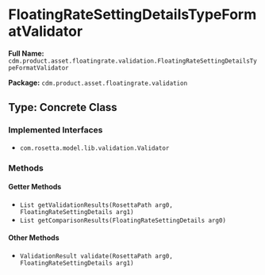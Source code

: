 # FloatingRateSettingDetailsTypeFormatValidator

**Full Name:** `cdm.product.asset.floatingrate.validation.FloatingRateSettingDetailsTypeFormatValidator`

**Package:** `cdm.product.asset.floatingrate.validation`

## Type: Concrete Class

### Implemented Interfaces

- `com.rosetta.model.lib.validation.Validator`

### Methods

#### Getter Methods

- `List getValidationResults(RosettaPath arg0, FloatingRateSettingDetails arg1)`
- `List getComparisonResults(FloatingRateSettingDetails arg0)`

#### Other Methods

- `ValidationResult validate(RosettaPath arg0, FloatingRateSettingDetails arg1)`

